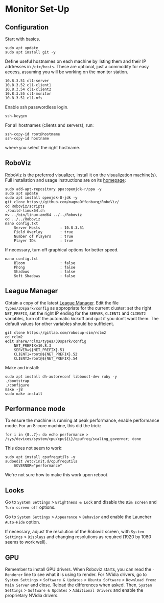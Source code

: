 
# Monitor Set-Up

## Configuration

Start with basics.

	sudo apt update
	sudo apt install git -y

Define useful hostnames on each machine by listing them and their IP addresses in `/etc/hosts`. These are optional, just a commodity for easy access, assuming you will be working on the monitor station.

    10.8.3.51 cl1-server
    10.8.3.52 cl1-client1
    10.8.3.54 cl1-client2
    10.8.3.55 cl1-monitor
    10.8.3.51 cl1-nfs

Enable ssh passwordless login.

	ssh-keygen

For all hostnames (clients and servers), run:

	ssh-copy-id root@hostname
	ssh-copy-id hostname

where you select the right hostname.

## RoboViz

RoboViz is the preferred visualizer, install it on the visualization machine(s). Full installation and usage instructions are on its [homepage](https://github.com/magmaOffenburg/RoboViz):

	sudo add-apt-repository ppa:openjdk-r/ppa -y
	sudo apt update
	sudo apt install openjdk-8-jdk -y
	git clone https://github.com/magmaOffenburg/RoboViz/
	cd RoboViz/scripts
	./build-linux64.sh
	mv ../bin/linux-amd64 ../../Roboviz
	cd ../../Roboviz
	nano config.txt
		Server Hosts         : 10.8.3.51
		Field Overlay        : true
		Number of Players    : true
		Player IDs           : true

If necessary, turn off graphical options for better speed.

	nano config.txt
		Bloom                : false
		Phong                : false
		Shadows              : false
		Soft Shadows         : false


## League Manager

Obtain a copy of the latest [League Manager](https://gitlab.com/robocup-sim/rclm2). Edit the file `types/3Dspark/config` as appropriate for the current cluster: set the right `NET_PREFIX`, set the right IP ending for the `SERVER`, `CLIENT1` and `CLIENT2` variables, turn off the automatic kickoff and quit if you don’t want them. The default values for other variables should be sufficient.

	git clone https://gitlab.com/robocup-sim/rclm2
	cd rclm2
	edit share/rclm2/types/3Dspark/config
		NET_PREFIX=10.8.3
		SERVER=${NET_PREFIX}.51
		CLIENT1=root@${NET_PREFIX}.52
		CLIENT2=root@${NET_PREFIX}.54

Make and install:

	sudo apt install dh-autoreconf libboost-dev ruby -y
	./bootstrap
	./configure
	make -j8
	sudo make install

## Performance mode

To ensure the machine is running at peak performance, enable performance mode. For an 8-core machine, this did the trick:

    for i in {0..7}; do echo performance > /sys/devices/system/cpu/cpu${i}/cpufreq/scaling_governor; done

This does not seem to work:

	sudo apt install cpufrequtils -y
	sudoedit /etc/init.d/cpufrequtils
		GOVERNOR="performance"

We're not sure how to make this work upon reboot.

## Looks

Go to `System Settings` > `Brightness & Lock` and disable the `Dim screen` and `Turn screen off` options.

Go to `System Settings` > `Appearance` > `Behavior` and enable the Launcher `Auto-Hide` option.

If necessary, adjust the resolution of the Roboviz screen, with `System Settings` > `Displays` and changing resolutions as required (1920 by 1080 seems to work well).

## GPU

Remember to install GPU drivers. When Roboviz starts, you can read the `-Renderer` line to see what it is using to render. For NVidia drivers, go to `System Settings` > `Software & Updates` > `Ubuntu Software` > `Download from: Main Server` and close. Reload the differences when asked. Then, `System Settings` > `Software & Updates` > `Additional Drivers` and enable the proprietary NVidia drivers.

